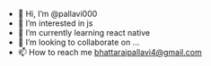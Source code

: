 - 👋 Hi, I’m @pallavi000
- 👀 I’m interested in js
- 🌱 I’m currently learning react native
- 💞️ I’m looking to collaborate on ...
- 📫 How to reach me bhattaraipallavi4@gmail.com

<!---
pallavi000/pallavi000 is a ✨ special ✨ repository because its `README.md` (this file) appears on your GitHub profile.
You can click the Preview link to take a look at your changes.
--->
